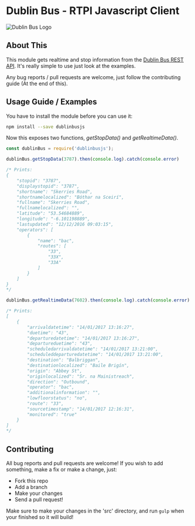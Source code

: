 # Dublin Bus - RTPI Javascript Client
![Dublin Bus Logo](https://upload.wikimedia.org/wikipedia/de/thumb/b/b2/Dublin-bus.svg/2000px-Dublin-bus.svg.png)

## About This
This module gets realtime
and stop information from the
[Dublin Bus REST API](https://data.gov.ie/dataset/real-time-passenger-information-rtpi-for-dublin-bus-bus-eireann-luas-and-irish-rail).
It's really simple to use just look at the examples.

Any bug reports / pull requests are welcome, just follow the contributing guide (At the end of this).

## Usage Guide / Examples
You have to install the module before you can use it:
```bash
npm install --save dublinbusjs
```

Now this exposes two functions, _getStopData()_ and _getRealtimeData()_.

```Javascript
const dublinBus = require('dublinbusjs');

dublinBus.getStopData(3787).then(console.log).catch(console.error)

/* Prints:
{
	"stopid": "3787",
	"displaystopid": "3787",
	"shortname": "Skerries Road",
	"shortnamelocalized": "Bóthar na Sceirí",
	"fullname": "Skerries Road",
	"fullnamelocalized": "",
	"latitude": "53.54684889",
	"longitude": "-6.101198889",
	"lastupdated": "12/12/2016 09:03:15",
	"operators": [
		{
			"name": "bac",
			"routes": [
				"33",
				"33X",
				"33A"
			]
		}
	]
}
*/

dublinBus.getRealtimeData(7602).then(console.log).catch(console.error)

/* Prints:
[
	{
		"arrivaldatetime": "14/01/2017 13:16:27",
		"duetime": "43",
		"departuredatetime": "14/01/2017 13:16:27",
		"departureduetime": "43",
		"scheduledarrivaldatetime": "14/01/2017 13:21:00",
		"scheduleddeparturedatetime": "14/01/2017 13:21:00",
		"destination": "Balbriggan",
		"destinationlocalized": "Baile Brigín",
		"origin": "Abbey St",
		"originlocalized": "Sr. na Mainistreach",
		"direction": "Outbound",
		"operator": "bac",
		"additionalinformation": "",
		"lowfloorstatus": "no",
		"route": "33",
		"sourcetimestamp": "14/01/2017 12:16:31",
		"monitored": "true"
	}
]
*/

```

## Contributing
All bug reports and pull requests are welcome!
If you wish to add something, make a fix or make a change, just:

* Fork this repo
* Add a branch
* Make your changes
* Send a pull request!

Make sure to make your changes in the 'src' directory, and run `gulp` when your finished so it will build!
